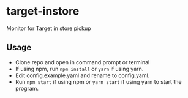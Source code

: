 # target-instore
Monitor for Target in store pickup

## Usage
- Clone repo and open in command prompt or terminal
- If using npm, run `npm install` or `yarn` if using yarn.
- Edit config.example.yaml and rename to config.yaml.
- Run `npm start` if using npm or `yarn start` if using yarn to start the program.
